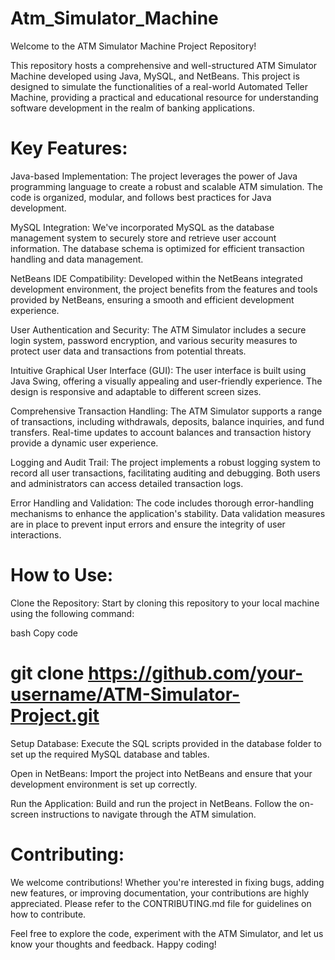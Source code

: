 # Atm_Simulator_Machine
Welcome to the ATM Simulator Machine Project Repository!

This repository hosts a comprehensive and well-structured ATM Simulator Machine developed using Java, MySQL, and NetBeans. This project is designed to simulate the functionalities of a real-world Automated Teller Machine, providing a practical and educational resource for understanding software development in the realm of banking applications.

# Key Features:

Java-based Implementation: The project leverages the power of Java programming language to create a robust and scalable ATM simulation. The code is organized, modular, and follows best practices for Java development.

MySQL Integration: We've incorporated MySQL as the database management system to securely store and retrieve user account information. The database schema is optimized for efficient transaction handling and data management.

NetBeans IDE Compatibility: Developed within the NetBeans integrated development environment, the project benefits from the features and tools provided by NetBeans, ensuring a smooth and efficient development experience.

User Authentication and Security: The ATM Simulator includes a secure login system, password encryption, and various security measures to protect user data and transactions from potential threats.

Intuitive Graphical User Interface (GUI): The user interface is built using Java Swing, offering a visually appealing and user-friendly experience. The design is responsive and adaptable to different screen sizes.

Comprehensive Transaction Handling: The ATM Simulator supports a range of transactions, including withdrawals, deposits, balance inquiries, and fund transfers. Real-time updates to account balances and transaction history provide a dynamic user experience.

Logging and Audit Trail: The project implements a robust logging system to record all user transactions, facilitating auditing and debugging. Both users and administrators can access detailed transaction logs.

Error Handling and Validation: The code includes thorough error-handling mechanisms to enhance the application's stability. Data validation measures are in place to prevent input errors and ensure the integrity of user interactions.

# How to Use:

Clone the Repository: Start by cloning this repository to your local machine using the following command:

bash
Copy code
# git clone https://github.com/your-username/ATM-Simulator-Project.git
Setup Database: Execute the SQL scripts provided in the database folder to set up the required MySQL database and tables.

Open in NetBeans: Import the project into NetBeans and ensure that your development environment is set up correctly.

Run the Application: Build and run the project in NetBeans. Follow the on-screen instructions to navigate through the ATM simulation.

# Contributing:

We welcome contributions! Whether you're interested in fixing bugs, adding new features, or improving documentation, your contributions are highly appreciated. Please refer to the CONTRIBUTING.md file for guidelines on how to contribute.

Feel free to explore the code, experiment with the ATM Simulator, and let us know your thoughts and feedback. Happy coding!
